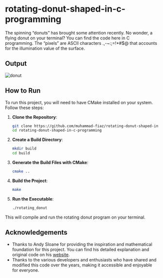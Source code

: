 # rotating-donut-shaped-in-c-programming
The spinning “donuts” has brought some attention recently. No wonder, a flying donut on your terminal? You can find the code here in C programming. The “pixels” are ASCII characters .,-~:;=!*#$@ that accounts for the illumination value of the surface.

## Output

![donut](https://user-images.githubusercontent.com/75434191/192341324-babc2875-ed83-4279-b903-fbf737b5da70.gif)

## How to Run

To run this project, you will need to have CMake installed on your system. Follow these steps:

1. **Clone the Repository**:
    ```bash
    git clone https://github.com/muhammad-fiaz/rotating-donut-shaped-in-c-programming.git
    cd rotating-donut-shaped-in-c-programming
    ```

2. **Create a Build Directory**:
    ```bash
    mkdir build
    cd build
    ```

3. **Generate the Build Files with CMake**:
    ```bash
    cmake ..
    ```

4. **Build the Project**:
    ```bash
    make
    ```

5. **Run the Executable**:
    ```bash
    ./rotating_donut
    ```

This will compile and run the rotating donut program on your terminal.


## Acknowledgements

- Thanks to Andy Sloane for providing the inspiration and mathematical foundation for this project. You can find his detailed explanation and original code on his [website](https://www.a1k0n.net/2011/07/20/donut-math.html).
- Thanks to the various developers and enthusiasts who have shared and modified this code over the years, making it accessible and enjoyable for everyone.





